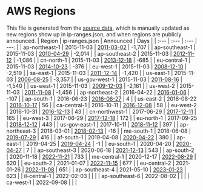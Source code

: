 # AWS Regions

This file is generated from the [source data](announces.json), which is manually updated as new regions show up in ip-ranges.json, and when regions are publicly announced.
| Region | ip-ranges.json | Announced | Days |
| :--- | :--- | :--- | ---: |
| ap-northeast-1 | 2015-11-03 | [2011-03-02](https://aws.amazon.com/about-aws/whats-new/2011/03/02/announcing-asia-pacific-tokyo-region/) | -1,707 |
| ap-southeast-1 | 2015-11-03 | [2010-04-29](https://aws.amazon.com/about-aws/whats-new/2010/04/29/announcing-asia-pacific-singapore-region/) | -2,014 |
| ap-southeast-2 | 2015-11-03 | [2012-11-12](https://aws.amazon.com/about-aws/whats-new/2012/11/12/announcing-the-aws-asia-pacific-sydney-region/) | -1,086 |
| cn-north-1 | 2015-11-03 | [2013-12-18](https://aws.amazon.com/about-aws/whats-new/2013/12/18/announcing-the-aws-china-beijing-region/) | -685 |
| eu-central-1 | 2015-11-03 | [2014-10-23](https://aws.amazon.com/about-aws/whats-new/2014/10/23/announcing-the-aws-eu-frankfurt-region/) | -376 |
| eu-west-1 | 2015-11-03 | [2008-12-10](https://aws.amazon.com/about-aws/whats-new/2008/12/10/amazon-ec2-crosses-the-atlantic/) | -2,519 |
| sa-east-1 | 2015-11-03 | [2011-12-14](https://aws.amazon.com/about-aws/whats-new/2011/12/14/announcing-the-south-america-sao-paulo-region/) | -1,420 |
| us-east-1 | 2015-11-03 | [2006-08-25](https://aws.amazon.com/blogs/aws/amazon_ec2_beta/) | -3,357 |
| us-gov-west-1 | 2015-11-03 | [2011-08-16](https://aws.amazon.com/blogs/aws/new-aws-govcloud-us-region/) | -1,540 |
| us-west-1 | 2015-11-03 | [2009-12-03](https://aws.amazon.com/about-aws/whats-new/2009/12/03/aws-launches-the-northern-california-region/) | -2,161 |
| us-west-2 | 2015-11-03 | [2011-11-08](https://aws.amazon.com/about-aws/whats-new/2011/11/08/Announcing-new-us-west-oregon-region/) | -1,456 |
| ap-northeast-2 | 2016-04-22 | [2016-01-06](https://aws.amazon.com/about-aws/whats-new/2016/01/announcing-asia-pacific-seoul-region/) | -107 |
| ap-south-1 | 2016-06-23 | [2016-06-27](https://aws.amazon.com/about-aws/whats-new/2016/06/announcing-the-aws-asia-pacific-mumbai-region/) | 4 |
| us-east-2 | 2016-08-22 | [2016-10-17](https://aws.amazon.com/about-aws/whats-new/2016/10/announcing-the-aws-us-east-ohio-region/) | 56 |
| ca-central-1 | 2016-10-11 | [2016-12-08](https://aws.amazon.com/about-aws/whats-new/2016/12/announcing-the-aws-canada-central-region/) | 58 |
| eu-west-2 | 2016-10-31 | [2016-12-13](https://aws.amazon.com/about-aws/whats-new/2016/12/announcing-the-aws-europe-london-region/) | 43 |
| cn-northwest-1 | 2017-06-29 | [2017-12-11](https://aws.amazon.com/blogs/aws/now-open-aws-china-ningxia-region/) | 165 |
| eu-west-3 | 2017-06-29 | [2017-12-18](https://aws.amazon.com/about-aws/whats-new/2017/12/announcing-the-aws-eu-paris-region/) | 172 |
| eu-north-1 | 2017-09-25 | [2018-12-12](https://aws.amazon.com/about-aws/whats-new/2018/12/announcing-the-aws-europe-stockholm-region/) | 443 |
| us-gov-east-1 | 2017-10-11 | [2018-11-12](https://aws.amazon.com/about-aws/whats-new/2018/11/announcing-the-new-aws-govcloud-us-east-region/) | 397 |
| ap-northeast-3 | 2018-03-01 | [2018-02-13](https://aws.amazon.com/jp/about-aws/whats-new/2018/02/announcing-the-aws-osaka-local-region/) | -16 |
| me-south-1 | 2018-06-08 | [2019-07-29](https://aws.amazon.com/about-aws/whats-new/2019/07/announcing-the-new-aws-middle-east--bahrain--region-/) | 416 |
| af-south-1 | 2019-04-08 | [2020-04-22](https://aws.amazon.com/about-aws/whats-new/2020/04/announcing-aws-africa-cape-town-region/) | 380 |
| ap-east-1 | 2019-04-25 | [2019-04-24](https://aws.amazon.com/about-aws/whats-new/2019/04/announcing-the-aws-asia-pacific-hong-kong-region/) | -1 |
| eu-south-1 | 2020-04-20 | [2020-04-27](https://aws.amazon.com/about-aws/whats-new/2020/04/announcing-the-new-aws-europe-milan-region/) | 7 |
| ap-southeast-3 | 2020-06-18 | [2021-12-13](https://aws.amazon.com/blogs/aws/now-open-aws-asia-pacific-jakarta-region/) | 543 |
| ap-south-2 | 2020-11-18 | [2022-11-21](https://aws.amazon.com/blogs/aws/now-open-the-30th-aws-region-asia-pacific-hyderabad-region-in-india/) | 733 |
| me-central-1 | 2020-12-17 | [2022-08-29](https://aws.amazon.com/blogs/aws/now-open-aws-region-in-the-united-arab-emirates-uae/) | 620 |
| eu-south-2 | 2021-01-07 | [2022-11-15](https://aws.amazon.com/blogs/aws/now-open-aws-region-in-spain/) | 677 |
| eu-central-2 | 2021-01-26 | [2022-11-08](https://aws.amazon.com/blogs/aws/a-new-aws-region-opens-in-switzerland/) | 651 |
| ap-southeast-4 | 2021-05-10 | [2023-01-23](https://aws.amazon.com/blogs/aws/now-open-aws-asia-pacific-melbourne-region-in-australia/) | 623 |
| il-central-1 | 2022-02-03 |  |  |
| ap-southeast-6 | 2022-08-02 |  |  |
| ca-west-1 | 2022-09-08 |  |  |
